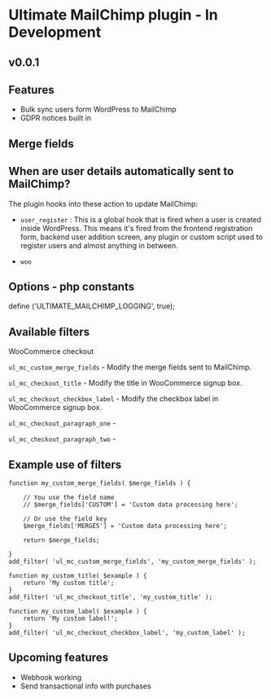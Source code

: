 # Ultimate MailChimp plugin - In Development
## v0.0.1

## Features

- Bulk sync users form WordPress to MailChimp
- GDPR notices built in

## Merge fields

## When are user details automatically sent to MailChimp?

The plugin hooks into these action to update MailChimp:

- `user_register` : This is a global hook that is fired when a user is created inside WordPress. This means it's fired from the frontend registration form, backend user addition screen, any plugin or custom script used to register users and almost anything in between.

- `woo`

## Options - php constants

define ('ULTIMATE_MAILCHIMP_LOGGING', true);


## Available filters

WooCommerce checkout

`ul_mc_custom_merge_fields` - Modify the merge fields sent to MailChimp.

`ul_mc_checkout_title` - Modify the title in WooCommerce signup box.

`ul_mc_checkout_checkbox_label` - Modify the checkbox label in WooCommerce signup box.

`ul_mc_checkout_paragraph_one` -

`ul_mc_checkout_paragraph_two` -

## Example use of filters

```
function my_custom_merge_fields( $merge_fields ) {

	// You use the field name
	// $merge_fields['CUSTOM'] = 'Custom data processing here';

	// Or use the field key
	$merge_fields['MERGE5'] = 'Custom data processing here';

    return $merge_fields;

}
add_filter( 'ul_mc_custom_merge_fields', 'my_custom_merge_fields' );

```

```
function my_custom_title( $example ) {
    return 'My custom title';
}
add_filter( 'ul_mc_checkout_title', 'my_custom_title' );
```

```
function my_custom_label( $example ) {
    return 'My custom label!';
}
add_filter( 'ul_mc_checkout_checkbox_label', 'my_custom_label' );

```

## Upcoming features

- Webhook working
- Send transactional info with purchases
